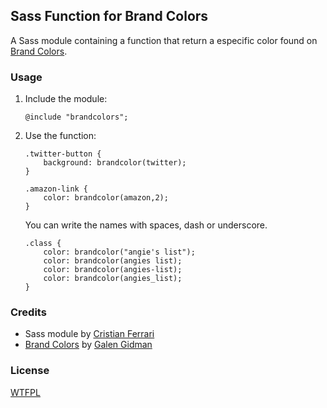 ## Sass Function for Brand Colors

A Sass module containing a function that return a especific color found on [Brand Colors](http://brandcolors.net/ "Brand Colors").

### Usage
1. Include the module:

    ```
    @include "brandcolors";
    ```
2. Use the function:

    ```
    .twitter-button {
        background: brandcolor(twitter);
    }

    .amazon-link {
        color: brandcolor(amazon,2);
    }
    ```
    You can write the names with spaces, dash or underscore.
    ```
    .class {
        color: brandcolor("angie's list");
        color: brandcolor(angies list);
        color: brandcolor(angies-list);
        color: brandcolor(angies_list);
    }
    ```

### Credits
- Sass module by [Cristian Ferrari](http://www.cristianferrari.com/ "Cristian Ferrari")
- [Brand Colors](http://brandcolors.net/ "Brand Colors") by [Galen Gidman](http://galengidman.com/ "Galen Gidman")

### License

[WTFPL](http://www.wtfpl.net/ "Do What the Fuck You Want to Public License")